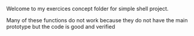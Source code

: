 Welcome to my exercices concept folder for simple shell project.

Many of these functions do not work because they do not have the main prototype but the code is good and verified
